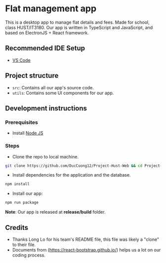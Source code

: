 # Flat management app
This is a desktop app to manage flat details and fees. Made for school, class HUST/IT3180.
Our app is written in TypeScript and JavaScript, and based on ElectronJS + React framework.

## Recommended IDE Setup

- [VS Code](https://code.visualstudio.com/)

## Project structure

- `src`: Contains all our app's source code.
- `utils`: Contains some UI components for our app.

## Development instructions

### Prerequisites

- Install [Node JS](https://nodejs.org/en)

### Steps

- Clone the repo to local machine.

```bash
git clone https://github.com/DucCuong12/Project-Hust-Web && cd Project-Hust-Web
```

- Install dependencies for the application and the database.

```bash
npm install
```

- Install our app:

```bash
npm run package
```

**Note**: Our app is released at **release/build** folder.

## Credits

- Thanks Long Lo for his team's README file, this file was likely a "clone" to their file.
- Documents from (https://react-bootstrap.github.io/) helps us a lot on our coding process.

